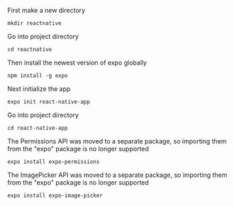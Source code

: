 First make a new directory

`mkdir reactnative`

Go into project directory

`cd reactnative`

Then install the newest version of expo globally

`npm install -g expo`

Next initialize the app

`expo init react-native-app`

Go into project directory

`cd react-native-app`

The Permissions API was moved to a separate package, so importing them from the "expo" package is no longer supported

`expo install expo-permissions`

The ImagePicker API was moved to a separate package, so importing them from the "expo" package is no longer supported

`expo install expo-image-picker`
